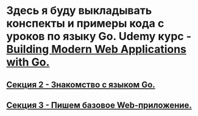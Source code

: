 # Здесь я буду выкладывать конспекты и примеры кода с уроков по языку Go. Udemy курс - [Building Modern Web Applications with Go.](https://www.udemy.com/course/building-modern-web-applications-with-go/)

## [Секция 2 - Знакомство с языком Go.](section_2/README.md)

## [Секция 3 - Пишем базовое Web-приложение.](section_3_building_a_basic_web_application/README.md)